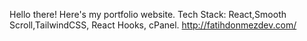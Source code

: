 Hello there! Here's my portfolio website. 
Tech Stack: React,Smooth Scroll,TailwindCSS, React Hooks, cPanel.
http://fatihdonmezdev.com/
